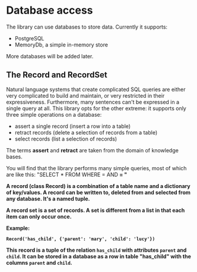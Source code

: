 # Database access

The library can use databases to store data. Currently it supports:

* PostgreSQL
* MemoryDb, a simple in-memory store

More databases will be added later.

## The Record and RecordSet

Natural language systems that create complicated SQL queries are either very complicated to build and maintain, or very restricted in their expressiveness. Furthermore, many sentences can't be expressed in a single query at all. This library opts for the other extreme: it supports only three simple operations on a database:

* assert a single record (insert a row into a table) 
* retract records (delete a selection of records from a table)
* select records (list a selection of records)

The terms __assert__ and __retract__ are taken from the domain of knowledge bases.

You will find that the library performs many simple queries, most of which are like this: "SELECT * FROM <table> WHERE <a> = <x> AND <b> = <y>"

A __record__ (class Record) is a combination of a table name and a dictionary of key/values. A record can be written to, deleted from and selected from any database. It's a named tuple.

A __record set__ is a set of records. A set is different from a list in that each item can only occur once.

Example:

    Record('has_child', {'parent': 'mary', 'child': 'lucy'})

This record is a tuple of the relation `has_child` with attributes `parent` and `child`. It can be stored in a database as a row in table "has_child" with the columns `parent` and `child`.

